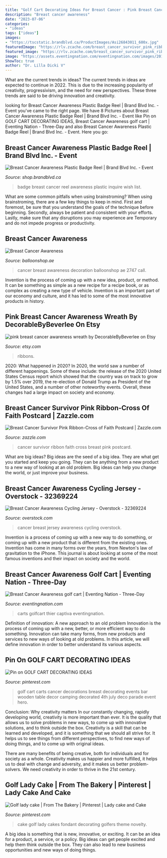 ```yaml
---
title: "Golf Cart Decorating Ideas For Breast Cancer : Pink Breast Cancer Awareness Wreath By Decorablebybeverlee On Etsy"
description: "Breast cancer awareness"
date: "2023-07-06"
categories:
- "ideas"
tags: ["ideas"]
images:
- "https://tscstatic.brandblvd.ca/ProductImages/Asi26843011_600x.jpg"
featuredImage: "https://rlv.zcache.com/breast_cancer_survivor_pink_ribbon_cross_of_faith_postcard-r2e7b0e350017446ab168dd6903b68af3_vgbaq_8byvr_630.jpg?view_padding=[285%2C0%2C285%2C0]"
featured_image: "https://rlv.zcache.com/breast_cancer_survivor_pink_ribbon_cross_of_faith_postcard-r2e7b0e350017446ab168dd6903b68af3_vgbaq_8byvr_630.jpg?view_padding=[285%2C0%2C285%2C0]"
image: "https://assets.eventingnation.com/eventingnation.com/images/2012/07/Breast-Cancer-Awareness-golf-cart.jpg"
ShowToc: true
author: "Dr. Lilla Dicki V"
---
```



What are the current trends in ideas?
The current trends in ideas are expected to continue in 2022. This is due to the increasing popularity of creativity, progressivism, and the need for new perspectives. These three trends are said to be driving innovation and creativity.

	

		
looking for Breast Cancer Awareness Plastic Badge Reel | Brand Blvd Inc. - Event you've came to the right page. We have 8 Pictures about Breast Cancer Awareness Plastic Badge Reel | Brand Blvd Inc. - Event like Pin on GOLF CART DECORATING IDEAS, Breast Cancer Awareness golf cart | Eventing Nation - Three-Day and also Breast Cancer Awareness Plastic Badge Reel | Brand Blvd Inc. - Event. Here you go:
		
    
## Breast Cancer Awareness Plastic Badge Reel | Brand Blvd Inc. - Event

<img loading=lazy src="https://tscstatic.brandblvd.ca/ProductImages/Asi26843011_600x.jpg" onerror="this.onerror=null;this.src='https://tse1.mm.bing.net/th?id=OIP.MA3HvkIDQkyY6bwUSlLe3QHaHa&amp;pid=15.1';" alt="Breast Cancer Awareness Plastic Badge Reel | Brand Blvd Inc. - Event">

_Source: shop.brandblvd.ca_

>badge breast cancer reel awareness plastic inquire wish list. 

	

What are some common pitfalls when using brainstroming?
When using brainstroming, there are a few key things to keep in mind. First and foremost, be sure that you understand the goals of the technique before beginning. Secondly, always be patient and consistent with your efforts. Lastly, make sure that any disruptions you may experience are Temporary and do not impede progress or productivity.

    
## Breast Cancer Awareness

<img loading=lazy src="https://balloonshop.ae/media/wysiwyg/decoration/extra/extra2/IMG-20171003-WA0077.jpg" onerror="this.onerror=null;this.src='https://tse4.mm.bing.net/th?id=OIP.FxvgbBnDGk8SY1qSYbSAogHaHa&amp;pid=15.1';" alt="Breast Cancer Awareness">

_Source: balloonshop.ae_

>cancer breast awareness decoration balloonshop ae 2747 call. 

	

Invention is the process of coming up with a new idea, product, or method. It can be something as simple as a new recipe for a recipe book, or as complex as creating a new type of vehicle. Invention is an important part of our economy and culture, and it has led to some of the most innovative products in history.

    
## Pink Breast Cancer Awareness Wreath By DecorableByBeverlee On Etsy

<img loading=lazy src="https://img1.etsystatic.com/022/0/7553276/il_570xN.486451707_81uy.jpg" onerror="this.onerror=null;this.src='https://tse3.mm.bing.net/th?id=OIP.HIx3vWReDxuZxlRmLvZJ6QHaLg&amp;pid=15.1';" alt="pink breast cancer awareness wreath by DecorableByBeverlee on Etsy">

_Source: etsy.com_

>ribbons. 

	

2020: What happened in 2020?
In 2020, the world saw a number of different happenings. Some of these include: the release of the 2020 United States Census report which showed that the country was on track to grow by 1.5% over 2019, the re-election of Donald Trump as President of the United States, and a number of other noteworthy events. Overall, these changes had a large impact on society and economy.

    
## Breast Cancer Survivor Pink Ribbon-Cross Of Faith Postcard | Zazzle.com

<img loading=lazy src="https://rlv.zcache.com/breast_cancer_survivor_pink_ribbon_cross_of_faith_postcard-r2e7b0e350017446ab168dd6903b68af3_vgbaq_8byvr_630.jpg?view_padding=[285%2C0%2C285%2C0]" onerror="this.onerror=null;this.src='https://tse2.mm.bing.net/th?id=OIP.X552uKT7og6_xUJy3KGEwAHaD4&amp;pid=15.1';" alt="Breast Cancer Survivor Pink Ribbon-Cross of Faith Postcard | Zazzle.com">

_Source: zazzle.com_

>cancer survivor ribbon faith cross breast pink postcard. 

	

What are big ideas?
Big ideas are the seed of a big idea. They are what get you started and keep you going. They can be anything from a new product to a new way of looking at an old problem. Big ideas can help you change the world, or just improve your business.

    
## Breast Cancer Awareness Cycling Jersey - Overstock - 32369224

<img loading=lazy src="https://ak1.ostkcdn.com/images/products/is/images/direct/91fb6f4278dd30101e19996cf7db34a1c2249aac/Breast-Cancer-Awareness-Cycling-Jersey.jpg" onerror="this.onerror=null;this.src='https://tse2.mm.bing.net/th?id=OIP.kzLc-TSwsubs61dPRcN1fwHaHa&amp;pid=15.1';" alt="Breast Cancer Awareness Cycling Jersey - Overstock - 32369224">

_Source: overstock.com_

>cancer breast jersey awareness cycling overstock. 

	

Invention is a process of coming up with a new way to do something, or coming up with a new product that is different from the existing ones. Invention has come in many forms over the years, from Newton's law of gravitation to the iPhone. This journal is about looking at some of the most famous inventions and their impact on society and the world.

    
## Breast Cancer Awareness Golf Cart | Eventing Nation - Three-Day

<img loading=lazy src="https://assets.eventingnation.com/eventingnation.com/images/2012/07/Breast-Cancer-Awareness-golf-cart.jpg" onerror="this.onerror=null;this.src='https://tse1.mm.bing.net/th?id=OIP.rN0b5oWt-5gOGxEsV3BWxAEyDM&amp;pid=15.1';" alt="Breast Cancer Awareness golf cart | Eventing Nation - Three-Day">

_Source: eventingnation.com_

>carts golfcart thier captiva eventingnation. 

	

Definition of innovation: A new approach to an old problem
Innovation is the process of coming up with a new, better, or more efficient way to do something. Innovation can take many forms, from new products and services to new ways of looking at old problems. In this article, we will define innovation in order to better understand its various aspects.

    
## Pin On GOLF CART DECORATING IDEAS

<img loading=lazy src="https://i.pinimg.com/736x/09/5d/c6/095dc6d312a26a8caf1222e3c5569dbb--golf-events-golf-carts.jpg" onerror="this.onerror=null;this.src='https://tse2.mm.bing.net/th?id=OIP.nnTVVNLAA8VSR0Yg2h_hNQHaFj&amp;pid=15.1';" alt="Pin on GOLF CART DECORATING IDEAS">

_Source: pinterest.com_

>golf cart carts cancer decorations breast decorating events bar wooden table decor camping decorated 4th july deco parade event hero. 

	

Conclusion: Why creativity matters
In our constantly changing, rapidly developing world, creativity is more important than ever. It is the quality that allows us to solve problems in new ways, to come up with innovative solutions, and to think outside the box.
Creativity is a skill that can be learned and developed, and it is something that we should all strive for. It helps us to see things from different perspectives, to find new ways of doing things, and to come up with original ideas.

There are many benefits of being creative, both for individuals and for society as a whole. Creativity makes us happier and more fulfilled, it helps us to deal with change and adversity, and it makes us better problem-solvers. We need creativity in order to thrive in the 21st century.

    
## Golf Lady Cake | From The Bakery | Pinterest | Lady Cake And Cake

<img loading=lazy src="https://s-media-cache-ak0.pinimg.com/originals/3c/1f/0a/3c1f0a8ac0d9a17e5fe0605449f1e074.jpg" onerror="this.onerror=null;this.src='https://tse3.mm.bing.net/th?id=OIP.ncQMW6lzabtm8ypEjjXWagHaJb&amp;pid=15.1';" alt="Golf lady cake | From The Bakery | Pinterest | Lady cake and Cake">

_Source: pinterest.com_

>cake golf lady cakes fondant decorating golfers theme novelty. 

	

A big idea is something that is new, innovative, or exciting. It can be an idea for a product, a service, or a policy. Big ideas can get people excited and help them think outside the box. They can also lead to new business opportunities and new ways of doing things.

